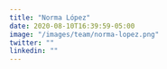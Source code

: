 ```yaml
---
title: "Norma López"
date: 2020-08-10T16:39:59-05:00
image: "/images/team/norma-lopez.png"
twitter: ""
linkedin: ""
---
```


